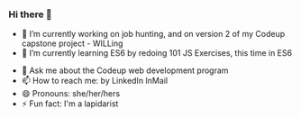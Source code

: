 ### Hi there 👋

<!--
**lauraldavis/lauraldavis** is a ✨ _special_ ✨ repository because its `README.md` (this file) appears on your GitHub profile.

Here are some ideas to get you started:-->

- 🔭 I’m currently working on job hunting, and on version 2 of my Codeup capstone project - WILLing
- 🌱 I’m currently learning ES6 by redoing 101 JS Exercises, this time in ES6
<!-- - 👯 I’m looking to collaborate on ...-->
<!-- - 🤔 I’m looking for help with ...-->
- 💬 Ask me about the Codeup web development program
- 📫 How to reach me: by LinkedIn InMail
- 😄 Pronouns: she/her/hers
- ⚡ Fun fact: I'm a lapidarist

